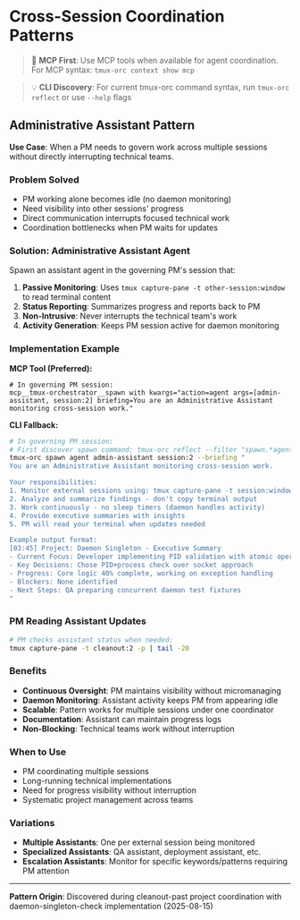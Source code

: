 # Cross-Session Coordination Patterns

> 🚀 **MCP First**: Use MCP tools when available for agent coordination. For MCP syntax: `tmux-orc context show mcp`

> 💡 **CLI Discovery**: For current tmux-orc command syntax, run `tmux-orc reflect` or use `--help` flags

## Administrative Assistant Pattern

**Use Case**: When a PM needs to govern work across multiple sessions without directly interrupting technical teams.

### Problem Solved
- PM working alone becomes idle (no daemon monitoring)
- Need visibility into other sessions' progress
- Direct communication interrupts focused technical work
- Coordination bottlenecks when PM waits for updates

### Solution: Administrative Assistant Agent

Spawn an assistant agent in the governing PM's session that:

1. **Passive Monitoring**: Uses `tmux capture-pane -t other-session:window` to read terminal content
2. **Status Reporting**: Summarizes progress and reports back to PM
3. **Non-Intrusive**: Never interrupts the technical team's work
4. **Activity Generation**: Keeps PM session active for daemon monitoring

### Implementation Example

**MCP Tool (Preferred):**
```
# In governing PM session:
mcp__tmux-orchestrator__spawn with kwargs="action=agent args=[admin-assistant, session:2] briefing=You are an Administrative Assistant monitoring cross-session work."
```

**CLI Fallback:**
```bash
# In governing PM session:
# First discover spawn command: tmux-orc reflect --filter "spawn.*agent"
tmux-orc spawn agent admin-assistant session:2 --briefing "
You are an Administrative Assistant monitoring cross-session work.

Your responsibilities:
1. Monitor external sessions using: tmux capture-pane -t session:window -p (full buffer)
2. Analyze and summarize findings - don't copy terminal output
3. Work continuously - no sleep timers (daemon handles activity)
4. Provide executive summaries with insights
5. PM will read your terminal when updates needed

Example output format:
[03:45] Project: Daemon Singleton - Executive Summary
- Current Focus: Developer implementing PID validation with atomic operations
- Key Decisions: Chose PID+process check over socket approach
- Progress: Core logic 40% complete, working on exception handling
- Blockers: None identified
- Next Steps: QA preparing concurrent daemon test fixtures
"
```

### PM Reading Assistant Updates
```bash
# PM checks assistant status when needed:
tmux capture-pane -t cleanout:2 -p | tail -20
```

### Benefits
- **Continuous Oversight**: PM maintains visibility without micromanaging
- **Daemon Monitoring**: Assistant activity keeps PM from appearing idle
- **Scalable**: Pattern works for multiple sessions under one coordinator
- **Documentation**: Assistant can maintain progress logs
- **Non-Blocking**: Technical teams work without interruption

### When to Use
- PM coordinating multiple sessions
- Long-running technical implementations
- Need for progress visibility without interruption
- Systematic project management across teams

### Variations
- **Multiple Assistants**: One per external session being monitored
- **Specialized Assistants**: QA assistant, deployment assistant, etc.
- **Escalation Assistants**: Monitor for specific keywords/patterns requiring PM attention

---

**Pattern Origin**: Discovered during cleanout-past project coordination with daemon-singleton-check implementation (2025-08-15)
